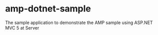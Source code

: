 # amp-dotnet-sample
The sample application to demonstrate the AMP sample using ASP.NET MVC 5 at Server